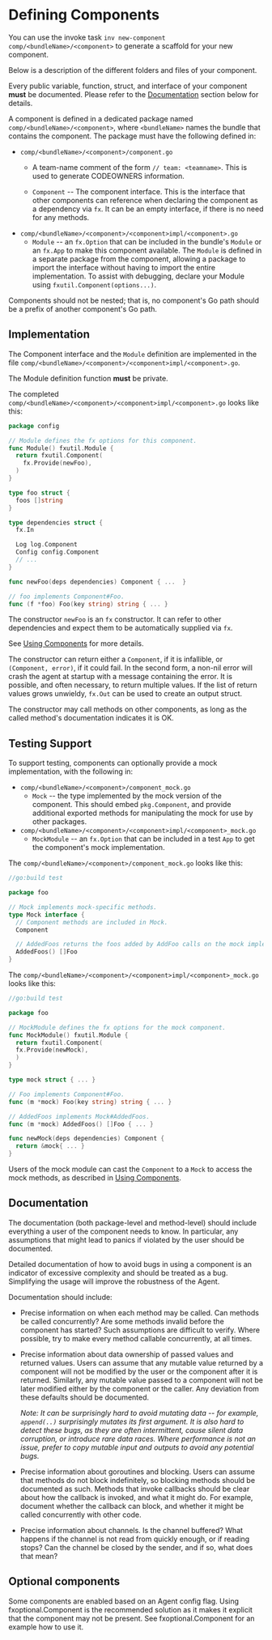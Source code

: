 # Defining Components

You can use the invoke task `inv new-component comp/<bundleName>/<component>` to generate a scaffold for your new component.

Below is a description of the different folders and files of your component.

Every public variable, function, struct, and interface of your component **must** be documented. Please refer to the [Documentation](#documentation) section below for details.

A component is defined in a dedicated package named `comp/<bundleName>/<component>`, where `<bundleName>` names the bundle that contains the component.
The package must have the following defined in:
  * `comp/<bundleName>/<component>/component.go`
    * A team-name comment of the form `// team: <teamname>`.
      This is used to generate CODEOWNERS information.

    * `Component` -- The component interface.
      This is the interface that other components can reference when declaring the component as a dependency via `fx`.
      It can be an empty interface, if there is no need for any methods.
  * `comp/<bundleName>/<component>/<component>impl/<component>.go`
    * `Module` -- an `fx.Option` that can be included in the bundle's `Module` or an `fx.App` to make this component available. 
      The `Module` is defined in a separate package from the component, allowing a package to import the interface without having to import the entire implementation.
      To assist with debugging, declare your Module using `fxutil.Component(options...)`.

Components should not be nested; that is, no component's Go path should be a prefix of another component's Go path.

## Implementation

The Component interface and the `Module` definition are implemented in the file `comp/<bundleName>/<component>/<component>impl/<component>.go`.

The Module definition function **must** be private.

The completed `comp/<bundleName>/<component>/<component>impl/<component>.go` looks like this:


```go
package config

// Module defines the fx options for this component.
func Module() fxutil.Module {
  return fxutil.Component(
    fx.Provide(newFoo),
  )
}

type foo struct {
  foos []string
}

type dependencies struct {
  fx.In

  Log log.Component
  Config config.Component
  // ...
}

func newFoo(deps dependencies) Component { ...  }

// foo implements Component#Foo.
func (f *foo) Foo(key string) string { ... }
```

The constructor `newFoo` is an `fx` constructor. It can refer to other dependencies and expect them to be automatically supplied via `fx`. 

See [Using Components](./usage.md) for more details.

The constructor can return either a `Component`, if it is infallible, or `(Component, error)`, if it could fail.
In the second form, a non-nil error will crash the agent at startup with a message containing the error.
It is possible, and often necessary, to return multiple values.
If the list of return values grows unwieldy, `fx.Out` can be used to create an output struct.

The constructor may call methods on other components, as long as the called method's documentation indicates it is OK.

## Testing Support


To support testing, components can optionally provide a mock implementation, with the following in:
  * `comp/<bundleName>/<component>/component_mock.go`
    * `Mock` -- the type implemented by the mock version of the component.
    This should embed `pkg.Component`, and provide additional exported methods for manipulating the mock for use by other packages.
  * `comp/<bundleName>/<component>/<component>impl/<component>_mock.go`      
    * `MockModule` -- an `fx.Option` that can be included in a test `App` to get the component's mock implementation.


The `comp/<bundleName>/<component>/component_mock.go` looks like this:
```go
//go:build test

package foo

// Mock implements mock-specific methods.
type Mock interface {
  // Component methods are included in Mock.
  Component

  // AddedFoos returns the foos added by AddFoo calls on the mock implementation.
  AddedFoos() []Foo
}
```

The `comp/<bundleName>/<component>/<component>impl/<component>_mock.go` looks like this:

```go
//go:build test

package foo

// MockModule defines the fx options for the mock component.
func MockModule() fxutil.Module {
  return fxutil.Component(
  fx.Provide(newMock),
  )
}
```

```go
type mock struct { ... }

// Foo implements Component#Foo.
func (m *mock) Foo(key string) string { ... }

// AddedFoos implements Mock#AddedFoos.
func (m *mock) AddedFoos() []Foo { ... }

func newMock(deps dependencies) Component {
  return &mock{ ... }
}
```

Users of the mock module can cast the `Component` to a `Mock` to access the mock methods, as described in [Using Components](./usage.md).


## Documentation

The documentation (both package-level and method-level) should include everything a user of the component needs to know.
In particular, any assumptions that might lead to panics if violated by the user should be documented.

Detailed documentation of how to avoid bugs in using a component is an indicator of excessive complexity and should be treated as a bug.
Simplifying the usage will improve the robustness of the Agent.

Documentation should include:

* Precise information on when each method may be called.
  Can methods be called concurrently?
  Are some methods invalid before the component has started?
  Such assumptions are difficult to verify. Where possible, try to make every method callable concurrently, at all times.

* Precise information about data ownership of passed values and returned values.
  Users can assume that any mutable value returned by a component will not be modified by the user or the component after it is returned.
  Similarly, any mutable value passed to a component will not be later modified either by the component or the caller.
  Any deviation from these defaults should be documented.

  _Note: It can be surprisingly hard to avoid mutating data -- for example, `append(..)` surprisingly mutates its first argument.
  It is also hard to detect these bugs, as they are often intermittent, cause silent data corruption, or introduce rare data races.
  Where performance is not an issue, prefer to copy mutable input and outputs to avoid any potential bugs._

* Precise information about goroutines and blocking.
  Users can assume that methods do not block indefinitely, so blocking methods should be documented as such.
  Methods that invoke callbacks should be clear about how the callback is invoked, and what it might do.
  For example, document whether the callback can block, and whether it might be called concurrently with other code.

* Precise information about channels.
  Is the channel buffered?
  What happens if the channel is not read from quickly enough, or if reading stops?
  Can the channel be closed by the sender, and if so, what does that mean?

## Optional components

Some components are enabled based on an Agent config flag. 
Using fxoptional.Component is the recommended solution as it makes it explicit that the component may not be present. See fxoptional.Component for an example how to use it.


